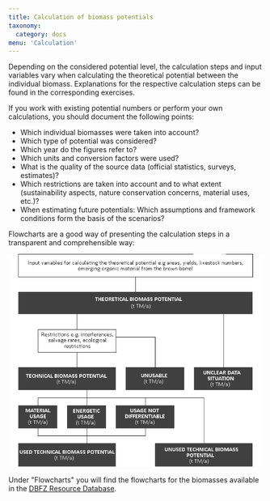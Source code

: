 ```yaml
---
title: Calculation of biomass potentials
taxonomy:
  category: docs
menu: 'Calculation'
---
```


Depending on the considered potential level, the calculation steps and input variables vary when calculating the theoretical potential between the individual biomass. Explanations for the respective calculation steps can be found in the corresponding exercises. 

If you work with existing potential numbers or perform your own calculations, you should document the following points: 

- Which individual biomasses were taken into account?
- Which type of potential was considered?
- Which year do the figures refer to?
- Which units and conversion factors were used?
- What is the quality of the source data (official statistics, surveys, estimates)?
- Which restrictions are taken into account and to what extent (sustainability aspects, nature conservation concerns, material uses, etc.)?
- When estimating future potentials: Which assumptions and framework conditions form the basis of the scenarios?

Flowcharts are a good way of presenting the calculation steps in a transparent and comprehensible way:

![](Skript_DBFZ_Organigramm_en.png?lightbox=800&resize=,500&classes=caption "Flowchart for calculating biomass potentials, own illustration")

Under "Flowcharts" you will find the flowcharts for the biomasses available in the [DBFZ Resource Database](http://webapp.dbfz.de/resources). 
